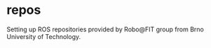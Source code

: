 repos
=====

Setting up ROS repositories provided by Robo@FIT group from Brno University of Technology.
